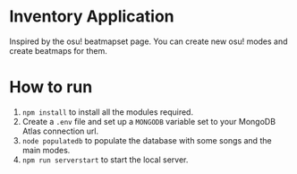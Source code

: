 # Inventory Application

Inspired by the osu! beatmapset page. You can create new osu! modes and create beatmaps for them.

# How to run

1. `npm install` to install all the modules required.
2. Create a `.env` file and set up a `MONGODB` variable set to your MongoDB Atlas connection url.
3. `node populatedb` to populate the database with some songs and the main modes. 
4. `npm run serverstart` to start the local server.